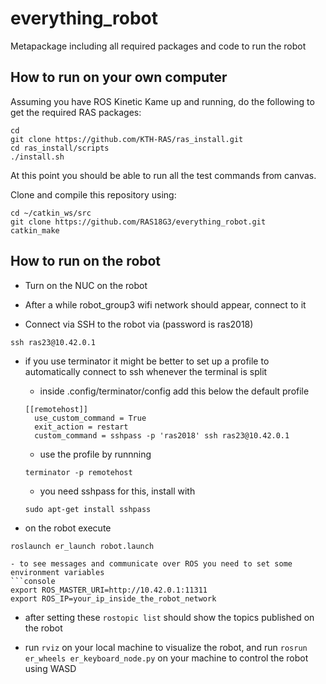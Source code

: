 # everything_robot
Metapackage including all required packages and code to run the robot

## How to run on your own computer
Assuming you have ROS Kinetic Kame up and running, do the following to get the required RAS packages:
```console
cd
git clone https://github.com/KTH-RAS/ras_install.git
cd ras_install/scripts
./install.sh
```

At this point you should be able to run all the test commands from canvas.

Clone and compile this repository using:
```console
cd ~/catkin_ws/src
git clone https://github.com/RAS18G3/everything_robot.git
catkin_make
```
## How to run on the robot

- Turn on the NUC on the robot

- After a while robot_group3 wifi network should appear, connect to it

- Connect via SSH to the robot via (password is ras2018)
```console
ssh ras23@10.42.0.1
```

- if you use terminator it might be better to set up a profile to automatically connect to ssh whenever the terminal is split

  - inside .config/terminator/config add this below the default profile
  ```
  [[remotehost]]
    use_custom_command = True
    exit_action = restart 
    custom_command = sshpass -p 'ras2018' ssh ras23@10.42.0.1
  ```
  
  - use the profile by runnning
  ```console
  terminator -p remotehost
  ```
  
  - you need sshpass for this, install with
  ```console
  sudo apt-get install sshpass
  ```
  
- on the robot execute
```console
roslaunch er_launch robot.launch

- to see messages and communicate over ROS you need to set some environment variables
```console
export ROS_MASTER_URI=http://10.42.0.1:11311
export ROS_IP=your_ip_inside_the_robot_network
```

- after setting these `rostopic list` should show the topics published on the robot

- run `rviz` on your local machine to visualize the robot, and run `rosrun er_wheels er_keyboard_node.py` on your machine to control the robot using WASD
